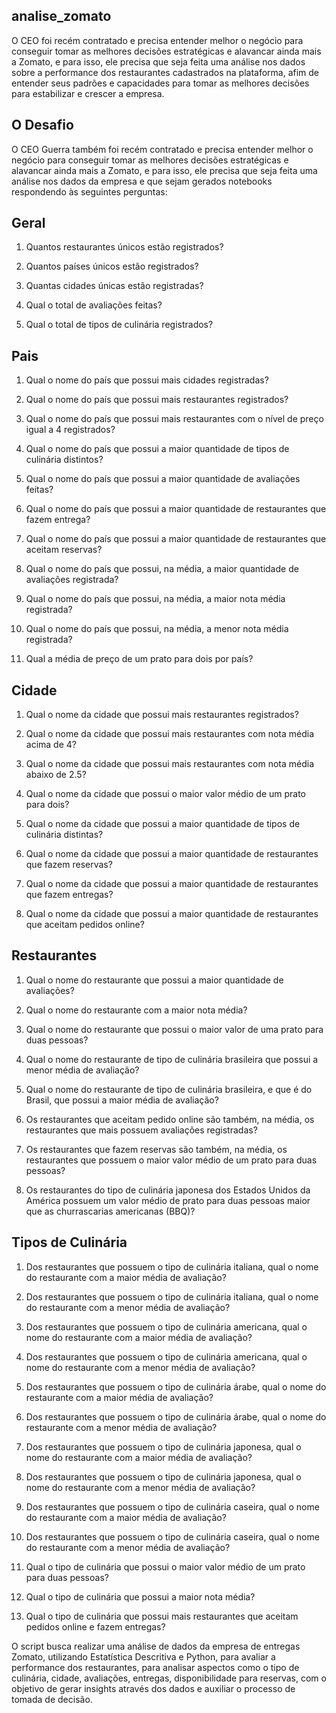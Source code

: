 ## analise_zomato
O CEO foi recém contratado e precisa entender melhor o negócio para conseguir tomar as melhores decisões estratégicas e alavancar ainda mais a Zomato, e para isso, ele precisa que seja feita uma análise nos dados sobre a performance dos restaurantes cadastrados na plataforma, afim de entender seus padrões e capacidades para tomar as melhores decisões para estabilizar e crescer a empresa.

## O Desafio

O CEO Guerra também foi recém contratado e precisa entender melhor o negócio para conseguir tomar as melhores decisões estratégicas e alavancar ainda mais a Zomato, e para isso, ele precisa que seja feita uma análise nos dados da empresa e que sejam gerados notebooks respondendo às seguintes perguntas:

## Geral

1. Quantos restaurantes únicos estão registrados?

2. Quantos países únicos estão registrados?

3. Quantas cidades únicas estão registradas?

4. Qual o total de avaliações feitas?

5. Qual o total de tipos de culinária registrados?

## Pais

1. Qual o nome do país que possui mais cidades registradas?

2. Qual o nome do país que possui mais restaurantes registrados?

3. Qual o nome do país que possui mais restaurantes com o nível de preço igual a 4 registrados?

4. Qual o nome do país que possui a maior quantidade de tipos de culinária distintos?

5. Qual o nome do país que possui a maior quantidade de avaliações feitas?

6. Qual o nome do país que possui a maior quantidade de restaurantes que fazem entrega?

7. Qual o nome do país que possui a maior quantidade de restaurantes que aceitam reservas?

8. Qual o nome do país que possui, na média, a maior quantidade de avaliações registrada?

9. Qual o nome do país que possui, na média, a maior nota média registrada?

10. Qual o nome do país que possui, na média, a menor nota média registrada?

11. Qual a média de preço de um prato para dois por país?

## Cidade

1. Qual o nome da cidade que possui mais restaurantes registrados?

2. Qual o nome da cidade que possui mais restaurantes com nota média acima de 4?

3. Qual o nome da cidade que possui mais restaurantes com nota média abaixo de 2.5?

4. Qual o nome da cidade que possui o maior valor médio de um prato para dois?

5. Qual o nome da cidade que possui a maior quantidade de tipos de culinária distintas?

6. Qual o nome da cidade que possui a maior quantidade de restaurantes que fazem reservas?

7. Qual o nome da cidade que possui a maior quantidade de restaurantes que fazem entregas?

8. Qual o nome da cidade que possui a maior quantidade de restaurantes que aceitam pedidos online?

## Restaurantes

1. Qual o nome do restaurante que possui a maior quantidade de avaliações?

2. Qual o nome do restaurante com a maior nota média?

3. Qual o nome do restaurante que possui o maior valor de uma prato para duas pessoas?

4. Qual o nome do restaurante de tipo de culinária brasileira que possui a menor média de avaliação?

5. Qual o nome do restaurante de tipo de culinária brasileira, e que é do Brasil, que possui a maior média de avaliação?

6. Os restaurantes que aceitam pedido online são também, na média, os restaurantes que mais possuem avaliações registradas?

7. Os restaurantes que fazem reservas são também, na média, os restaurantes que possuem o maior valor médio de um prato para duas pessoas?

8. Os restaurantes do tipo de culinária japonesa dos Estados Unidos da América possuem um valor médio de prato para duas pessoas maior que as churrascarias americanas (BBQ)?

## Tipos de Culinária

1. Dos restaurantes que possuem o tipo de culinária italiana, qual o nome do restaurante com a maior média de avaliação?

2. Dos restaurantes que possuem o tipo de culinária italiana, qual o nome do restaurante com a menor média de avaliação?

3. Dos restaurantes que possuem o tipo de culinária americana, qual o nome do restaurante com a maior média de avaliação?

4. Dos restaurantes que possuem o tipo de culinária americana, qual o nome do restaurante com a menor média de avaliação?

5. Dos restaurantes que possuem o tipo de culinária árabe, qual o nome do restaurante com a maior média de avaliação?

5. Dos restaurantes que possuem o tipo de culinária árabe, qual o nome do restaurante com a menor média de avaliação?

6. Dos restaurantes que possuem o tipo de culinária japonesa, qual o nome do restaurante com a maior média de avaliação?

7. Dos restaurantes que possuem o tipo de culinária japonesa, qual o nome do restaurante com a menor média de avaliação?

8. Dos restaurantes que possuem o tipo de culinária caseira, qual o nome do restaurante com a maior média de avaliação?

9. Dos restaurantes que possuem o tipo de culinária caseira, qual o nome do restaurante com a menor média de avaliação?

10. Qual o tipo de culinária que possui o maior valor médio de um prato para duas pessoas?

11. Qual o tipo de culinária que possui a maior nota média?

12. Qual o tipo de culinária que possui mais restaurantes que aceitam pedidos online e fazem entregas?

O script busca realizar uma análise de dados da empresa de entregas Zomato, utilizando Estatística Descritiva e Python, para avaliar a performance dos restaurantes, para analisar aspectos como o tipo de culinária, cidade, avaliações, entregas, disponibilidade para reservas, com o objetivo de gerar insights através dos dados e auxiliar o processo de tomada de decisão. 
